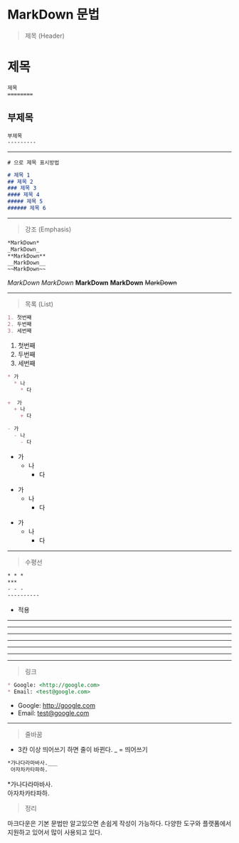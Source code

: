 # MarkDown 문법

> 제목 (Header)


제목
=======
    제목
    ========
부제목
-------------

    부제목
    ---------
---------------------------


    # 으로 제목 표시방법
```md
# 제목 1
## 제목 2
### 제목 3
#### 제목 4
##### 제목 5
###### 제목 6
```
--------------------
> 강조 (Emphasis)

```md
*MarkDown*
_MarkDown_
**MarkDown**
__MarkDown__
~~MarkDown~~
```

*MarkDown*
_MarkDown_
**MarkDown**
__MarkDown__
~~MarkDown~~

-----------------

> 목록 (List)

```md
1. 첫번째
2. 두번째
3. 세번째
```
1. 첫번째
2. 두번째
3. 세번째

```md
* 가
  * 나
    * 다

+  가
  + 나
    + 다

- 가
  - 나
    - 다
```

* 가
  * 나
    * 다

+ 가
  + 나
    + 다

- 가
  - 나
    - 다
--------------
> 수평선

```md
* * *
***
- - -
----------
```

- 적용
---------------
-------------
---------------
---------------
-------------
---------------
----------------
> 링크

```md
* Google: <http://google.com>
* Email: <test@google.com>
```

* Google: <http://google.com>
* Email: <test@google.com>

-----------
> 줄바꿈

* 3칸 이상 띄어쓰기 하면 줄이 바뀐다. _ = 띄어쓰기
```md
*가나다라마바사.___
 아자차카타파하.
```

*가나다라마바사.   
아자차카타파하.

> 정리

마크다운은 기본 문법만 알고있으면 손쉽게 작성이 가능하다. 다양한 도구와 플랫폼에서 지원하고 있어서 많이 사용되고 있다.